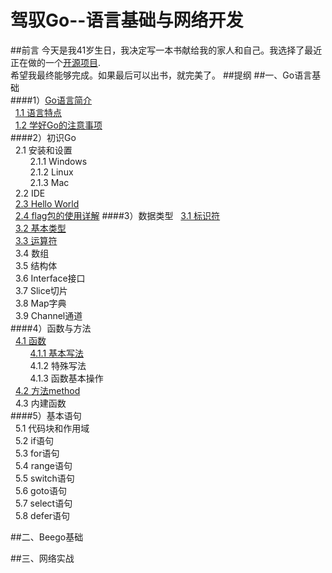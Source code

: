# 驾驭Go--语言基础与网络开发
##前言
  今天是我41岁生日，我决定写一本书献给我的家人和自己。我选择了最近正在做的一个[开源项目](https://github.com/sunnygocms/managementCMS).<br />希望我最终能够完成。如果最后可以出书，就完美了。
##提纲
##一、Go语言基础<br />
####1）[Go语言简介](https://github.com/sunnygocms/gobook/blob/master/01.md)<br />
&nbsp;&nbsp;[1.1 语言特点](https://github.com/sunnygocms/gobook/blob/master/go_lang_base/01.1.md)<br />
&nbsp;&nbsp;[1.2 学好Go的注意事项](https://github.com/sunnygocms/gobook/blob/master/go_lang_base/01.2.md)<br />
####2）初识Go<br />
&nbsp;&nbsp;2.1 安装和设置 <br />
&nbsp;&nbsp;&nbsp;&nbsp;&nbsp;&nbsp;&nbsp;&nbsp;2.1.1 Windows<br />
&nbsp;&nbsp;&nbsp;&nbsp;&nbsp;&nbsp;&nbsp;&nbsp;2.1.2 Linux <br />
&nbsp;&nbsp;&nbsp;&nbsp;&nbsp;&nbsp;&nbsp;&nbsp;2.1.3 Mac<br />
&nbsp;&nbsp;2.2 IDE<br />
&nbsp;&nbsp;[2.3 Hello World](https://github.com/sunnygocms/gobook/blob/master/go_lang_base/02.3.md)<br />
&nbsp;&nbsp;[2.4 flag包的使用详解](https://github.com/sunnygocms/gobook/blob/master/go_lang_base/02.4.md)
####3）数据类型
&nbsp;&nbsp;[3.1 标识符](https://github.com/sunnygocms/gobook/blob/master/go_lang_base/03.1.md) <br />
&nbsp;&nbsp;[3.2 基本类型](https://github.com/sunnygocms/gobook/blob/master/go_lang_base/03.2.md)<br />
&nbsp;&nbsp;[3.3 运算符](https://github.com/sunnygocms/gobook/blob/master/go_lang_base/03.3.md)<br />
&nbsp;&nbsp;3.4 数组<br />
&nbsp;&nbsp;3.5 结构体<br />
&nbsp;&nbsp;3.6 Interface接口<br />
&nbsp;&nbsp;3.7 Slice切片<br />
&nbsp;&nbsp;3.8 Map字典<br />
&nbsp;&nbsp;3.9 Channel通道<br />
####4）函数与方法<br />
&nbsp;&nbsp;[4.1 函数](https://github.com/sunnygocms/gobook/blob/master/go_lang_base/04.1.md)<br />
&nbsp;&nbsp;&nbsp;&nbsp;&nbsp;&nbsp;&nbsp;&nbsp;[4.1.1 基本写法](https://github.com/sunnygocms/gobook/blob/master/go_lang_base/04.1.1.md)<br />
&nbsp;&nbsp;&nbsp;&nbsp;&nbsp;&nbsp;&nbsp;&nbsp;4.1.2 特殊写法<br />
&nbsp;&nbsp;&nbsp;&nbsp;&nbsp;&nbsp;&nbsp;&nbsp;4.1.3 函数基本操作<br />
&nbsp;&nbsp;[4.2 方法method](https://github.com/sunnygocms/gobook/blob/master/go_lang_base/04.4.md)<br />
&nbsp;&nbsp;4.3 内建函数<br />
####5）基本语句<br />
&nbsp;&nbsp;5.1 代码块和作用域<br />
&nbsp;&nbsp;5.2 if语句<br />
&nbsp;&nbsp;5.3 for语句<br />
&nbsp;&nbsp;5.4 range语句<br />
&nbsp;&nbsp;5.5 switch语句<br />
&nbsp;&nbsp;5.6 goto语句<br />
&nbsp;&nbsp;5.7 select语句<br />
&nbsp;&nbsp;5.8 defer语句<br />
		
##二、Beego基础<br />
	
##三、网络实战<br />